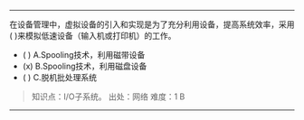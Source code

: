 ---
在设备管理中，虚拟设备的引入和实现是为了充分利用设备，提高系统效率，采用( )来模拟低速设备（输入机或打印机）的工作。
- ( ) A.Spooling技术，利用磁带设备 
- (x) B.Spooling技术，利用磁盘设备 
- ( ) C.脱机批处理系统

> 知识点：I/O子系统。
> 出处：网络
> 难度：1
> B

---